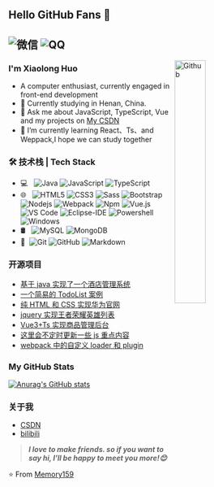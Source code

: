 ## Hello GitHub Fans 👋
![微信](https://img.shields.io/badge/微信-15936516798-red.svg) ![QQ](https://img.shields.io/badge/QQ-3186209549@qq.com-red.svg)
---
<img width="35%" align="right" alt="Github" src="https://user-images.githubusercontent.com/48678280/88862734-4903af80-d201-11ea-968b-9c939d88a37c.gif" />

### I'm Xiaolong Huo

- A computer enthusiast, currently engaged in front-end development
- 🌱 Currently studying  in Henan, China.
- 💬 Ask me about JavaScript, TypeScript, Vue and my projects on [My CSDN](https://blog.csdn.net/M_emory_)
- 🌱 I’m currently learning React、Ts、and Weppack,I hope we can study together

### 🛠 技术栈 | Tech Stack

- 💻 &#160;
![Java](https://img.shields.io/badge/-Java-000000?style=flat&logo=java)
![JavaScript](https://img.shields.io/badge/-JavaScript-000000?style=flat&logo=javascript)
![TypeScript](https://img.shields.io/badge/-TypeScript-000000?style=flat&logo=typescript)
- 🌐 &#160; 
![HTML5](https://img.shields.io/badge/-HTML5-%23E44D27?style=flat-square&logo=html5&logoColor=ffffff)
![CSS3](https://img.shields.io/badge/-CSS3-%231572B6?style=flat-square&logo=css3)
![Sass](https://img.shields.io/badge/-Sass-%23CC6699?style=flat-square&logo=sass&logoColor=ffffff)
![Bootstrap](https://img.shields.io/badge/-Bootstrap-563D7C?style=flat-square&logo=Bootstrap)
![Nodejs](https://img.shields.io/badge/-Nodejs-339933?style=flat-square&logo=Node.js&logoColor=ffffff)
![Webpack](https://www.webpackjs.com/?style=flat-square&logo=Webpack)
![Npm](https://img.shields.io/badge/-npm-CB3837?style=flat-square&logo=npm)
![Vue.js](https://img.shields.io/badge/-VueJS-333333?style=flat&logo=Vue.js)
![VS Code](http://img.shields.io/badge/-VS%20Code-007ACC?style=flat-square&logo=visual-studio-code&logoColor=ffffff)
![Eclipse-IDE](http://img.shields.io/badge/-Eclipse-2C2255?style=flat-square&logo=eclipse&logoColor=ffffff)
![Powershell](http://img.shields.io/badge/-Powershell-5391FE?style=flat-square&logo=powershell&logoColor=ffffff)
![Windows](http://img.shields.io/badge/-Windows-0078D6?style=flat-square&logo=windows&logoColor=ffffff)
- 🛢 &#160; ![MySQL](https://img.shields.io/badge/-MySQL-333333?style=flat&logo=mysql)
![MongoDB](https://img.shields.io/badge/-MongoDB-333333?style=flat&logo=mongodb)
- 🔧 &#160;![Git](https://img.shields.io/badge/-Git-333333?style=flat&logo=git)
![GitHub](https://img.shields.io/badge/-GitHub-333333?style=flat&logo=github)
![Markdown](https://img.shields.io/badge/-Markdown-333333?style=flat&logo=markdown)

### 开源项目
- [基于 java 实现了一个酒店管理系统](https://github.com/Memory159/hotel)
- [一个简易的 TodoList 案例](https://github.com/Memory159/vue_todoList)
- [纯 HTML 和 CSS 实现华为官网](https://github.com/Memory159/html-huawei)
- [jquery 实现王者荣耀英雄列表](https://github.com/Memory159/jquery-hero)
- [Vue3+Ts 实现商品管理后台](https://github.com/Memory159/vue3_guigu_admin)
- [这里会不定时更新一些 js 重点内容](https://github.com/Memory159/Some-important-code)
- [webpack 中的自定义 loader 和 plugin](https://github.com/Memory159/webpack-study)

### My GitHub Stats
[![Anurag's GitHub stats](https://github-readme-stats.vercel.app/api?username=Memory159&hide=contribs,prs&count_private=true&show_icons=true&theme=dark)](https://github.com/anuraghazra/github-readme-stats)

### 关于我
- [CSDN](https://blog.csdn.net/M_emory_)
- [bilibili](https://space.bilibili.com/1802225881)

> ***I love to make friends. so if you want to say hi, I'll be happy to meet you more!😊***

⭐️ From [Memory159](https://github.com/Memory159)
